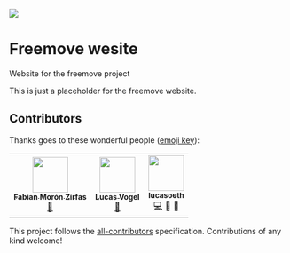 ![](https://img.shields.io/badge/Build%20with%20%E2%9D%A4%EF%B8%8F-at%20Technologiesitftung%20Berlin-blue)

# Freemove wesite
Website for the freemove project

This is just a placeholder for the freemove website.

## Contributors

Thanks goes to these wonderful people ([emoji key](https://allcontributors.org/docs/en/emoji-key)):

<!-- ALL-CONTRIBUTORS-LIST:START - Do not remove or modify this section -->
<!-- prettier-ignore-start -->
<!-- markdownlint-disable -->
<table>
  <tr>
    <td align="center"><a href="https://fabianmoronzirfas.me/"><img src="https://avatars.githubusercontent.com/u/315106?v=4?s=64" width="64px;" alt=""/><br /><sub><b>Fabian Morón Zirfas</b></sub></a><br /><a href="https://github.com/technologiestiftung/freemove-website/commits?author=ff6347" title="Documentation">📖</a></td>
    <td align="center"><a href="https://vogelino.com/"><img src="https://avatars.githubusercontent.com/u/2759340?v=4?s=64" width="64px;" alt=""/><br /><sub><b>Lucas Vogel</b></sub></a><br /><a href="https://github.com/technologiestiftung/freemove-website/commits?author=vogelino" title="Documentation">📖</a></td>
    <td align="center"><a href="https://github.com/lucasoeth"><img src="https://avatars.githubusercontent.com/u/43838158?v=4?s=64" width="64px;" alt=""/><br /><sub><b>lucasoeth</b></sub></a><br /><a href="https://github.com/technologiestiftung/freemove-website/commits?author=lucasoeth" title="Code">💻</a> <a href="#design-lucasoeth" title="Design">🎨</a> <a href="#projectManagement-lucasoeth" title="Project Management">📆</a></td>
  </tr>
</table>

<!-- markdownlint-restore -->
<!-- prettier-ignore-end -->

<!-- ALL-CONTRIBUTORS-LIST:END -->

This project follows the [all-contributors](https://github.com/all-contributors/all-contributors) specification. Contributions of any kind welcome!

